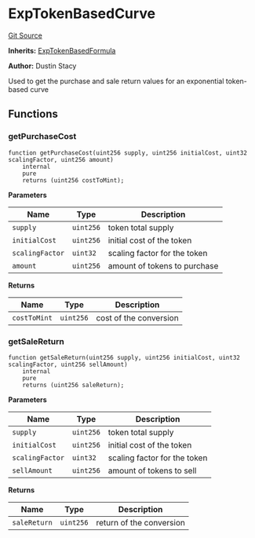# ExpTokenBasedCurve
[Git Source](https://github.com/dustinstacy/boncurs/blob/52a092a7ad60aeeee3132e910b32ca470eb8882d/contracts/exponential/ExpTokenBasedCurve.sol)

**Inherits:**
[ExpTokenBasedFormula](/contracts/exponential/ExpTokenBasedFormula.sol/abstract.ExpTokenBasedFormula.md)

**Author:**
Dustin Stacy

Used to get the purchase and sale return values for an exponential token-based curve


## Functions
### getPurchaseCost


```solidity
function getPurchaseCost(uint256 supply, uint256 initialCost, uint32 scalingFactor, uint256 amount)
    internal
    pure
    returns (uint256 costToMint);
```
**Parameters**

|Name|Type|Description|
|----|----|-----------|
|`supply`|`uint256`|token total supply|
|`initialCost`|`uint256`|initial cost of the token|
|`scalingFactor`|`uint32`|scaling factor for the token|
|`amount`|`uint256`|amount of tokens to purchase|

**Returns**

|Name|Type|Description|
|----|----|-----------|
|`costToMint`|`uint256`|cost of the conversion|


### getSaleReturn


```solidity
function getSaleReturn(uint256 supply, uint256 initialCost, uint32 scalingFactor, uint256 sellAmount)
    internal
    pure
    returns (uint256 saleReturn);
```
**Parameters**

|Name|Type|Description|
|----|----|-----------|
|`supply`|`uint256`|token total supply|
|`initialCost`|`uint256`|initial cost of the token|
|`scalingFactor`|`uint32`|scaling factor for the token|
|`sellAmount`|`uint256`|amount of tokens to sell|

**Returns**

|Name|Type|Description|
|----|----|-----------|
|`saleReturn`|`uint256`|return of the conversion|


